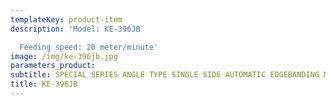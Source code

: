 ```yaml
---
templateKey: product-item
description: 'Model: KE-396JB

  Feeding speed: 20 meter/minute'
image: /img/ke-396jb.jpg
parameters_product:
subtitle: SPECIAL SERIES ANGLE TYPE SINGLE SIDE AUTOMATIC EDGEBANDING MACHINE
title: KE-396JB
---
```

